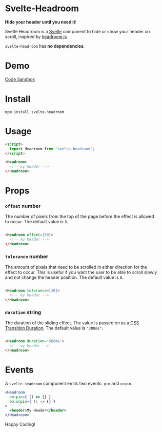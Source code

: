 # Svelte-Headroom

**Hide your header until you need it!**

Svelte Headroom is a [Svelte](https://svelte.dev) component to hide or show your header on scroll, inspired by [headroom.js](https://wicky.nillia.ms/headroom.js/)

`svelte-headroom` has **no dependencies**.

# Demo

[Code Sandbox](https://codesandbox.io/embed/svelte-headroom-demo-cf7lv)

# Install

`npm install svelte-headroom`

# Usage

```html
<script>
  import Headroom from "svelte-headroom";
</script>

<Headroom>
  <!-- my header -->
</Headroom>

```

# Props


### `offset` number

The number of pixels from the top of the page before the effect is allowed to occur. The default value is `0`.

```html

<Headroom offset={50}>
  <!-- my header -->
</Headroom>

```

### `tolerance` number

The amount of pixels that need to be scrolled in either direction for the effect to occur. This is useful if you want the user to be able to scroll slowly and not change the header position. The default value is `0`.

```html

<Headroom tolerance={10}>
  <!-- my header -->
</Headroom>

```

### `duration` string

The duration of the sliding effect. The value is passed on as a [CSS Transition Duration](https://developer.mozilla.org/en-US/docs/Web/CSS/transition-duration). The default value is `"300ms"`.

```html

<Headroom duration='500ms'>
  <!-- my header -->
</Headroom>

```

# Events

A `svelte-headroom` component emits two events: `pin` and `unpin`.

```jsx
<Headroom
  on:pin={ () => {} }
  on:unpin={ () => {} }
>
  <header>My Header</header>
</Headroom>
```

Happy Coding!
